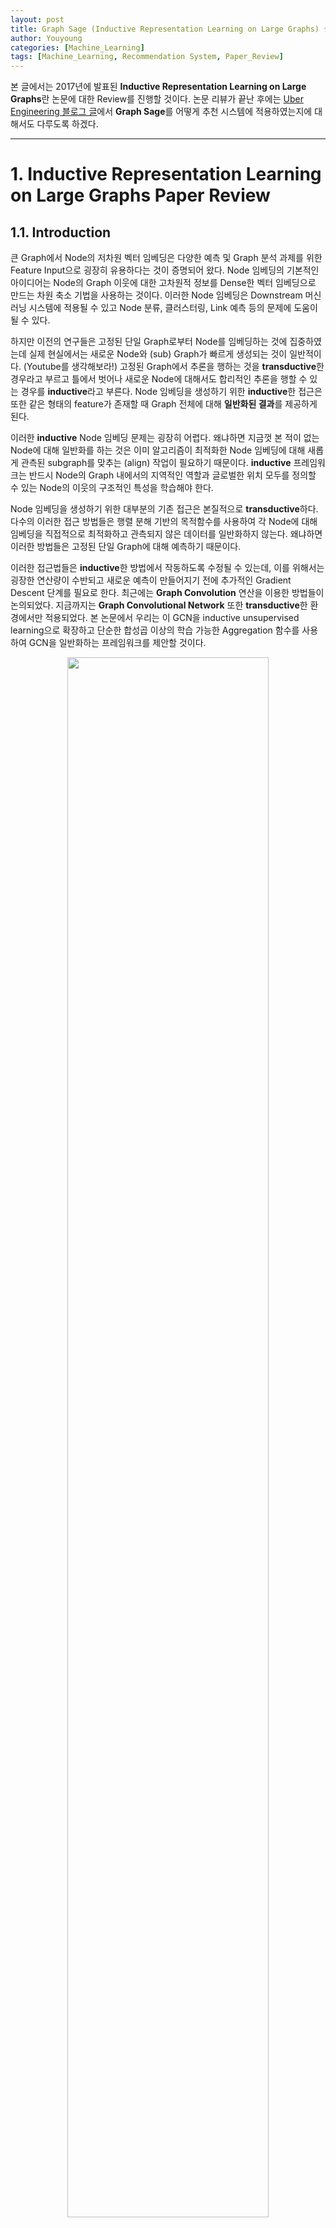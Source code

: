 ```yaml
---
layout: post
title: Graph Sage (Inductive Representation Learning on Large Graphs) 설명
author: Youyoung
categories: [Machine_Learning]
tags: [Machine_Learning, Recommendation System, Paper_Review]
---
```


본 글에서는 2017년에 발표된 **Inductive Representation Learning on Large Graphs**란 논문에 대한 Review를 진행할 것이다. 논문 리뷰가 끝난 후에는 [Uber Engineering 블로그 글](https://eng.uber.com/uber-eats-graph-learning/?fbclid=IwAR2Ow1M7gZi2KjL7t2aecLV8-db0Ph3BioJtUOXGLk6s2ekurbLXdOuEUi4)에서 **Graph Sage**를 어떻게 추천 시스템에 적용하였는지에 대해서도 다루도록 하겠다. 

---
# 1. Inductive Representation Learning on Large Graphs Paper Review  
## 1.1. Introduction  
큰 Graph에서 Node의 저차원 벡터 임베딩은 다양한 예측 및 Graph 분석 과제를 위한 Feature Input으로 굉장히 유용하다는 것이 증명되어 왔다. Node 임베딩의 기본적인 아이디어는 Node의 Graph 이웃에 대한 고차원적 정보를 Dense한 벡터 임베딩으로 만드는 차원 축소 기법을 사용하는 것이다. 이러한 Node 임베딩은 Downstream 머신러닝 시스템에 적용될 수 있고 Node 분류, 클러스터링, Link 예측 등의 문제에 도움이 될 수 있다.  

하지만 이전의 연구들은 고정된 단일 Graph로부터 Node를 임베딩하는 것에 집중하였는데 실제 현실에서는 새로운 Node와 (sub) Graph가 빠르게 생성되는 것이 일반적이다. (Youtube를 생각해보라!) 고정된 Graph에서 추론을 행하는 것을 **transductive**한 경우라고 부르고 틀에서 벗어나 새로운 Node에 대해서도 합리적인 추론을 행할 수 있는 경우를 **inductive**라고 부른다. Node 임베딩을 생성하기 위한 **inductive**한 접근은 또한 같은 형태의 feature가 존재할 때 Graph 전체에 대해 **일반화된 결과**를 제공하게 된다.  

이러한 **inductive** Node 임베딩 문제는 굉장히 어렵다. 왜냐하면 지금껏 본 적이 없는 Node에 대해 일반화를 하는 것은 이미 알고리즘이 최적화한 Node 임베딩에 대해 새롭게 관측된 subgraph를 맞추는 (align) 작업이 필요하기 때문이다. **inductive** 프레임워크는 반드시 Node의 Graph 내에서의 지역적인 역할과 글로벌한 위치 모두를 정의할 수 있는 Node의 이웃의 구조적인 특성을 학습해야 한다.  

Node 임베딩을 생성하기 위한 대부분의 기존 접근은 본질적으로 **transductive**하다. 다수의 이러한 접근 방법들은 행렬 분해 기반의 목적함수를 사용하여 각 Node에 대해 임베딩을 직접적으로 최적화하고 관측되지 않은 데이터를 일반화하지 않는다. 왜냐하면 이러한 방법들은 고정된 단일 Graph에 대해 예측하기 때문이다.  

이러한 접근법들은 **inductive**한 방법에서 작동하도록 수정될 수 있는데, 이를 위해서는 굉장한 연산량이 수반되고 새로운 예측이 만들어지기 전에 추가적인 Gradient Descent 단계를 필요로 한다. 최근에는 **Graph Convolution** 연산을 이용한 방법들이 논의되었다. 지금까지는 **Graph Convolutional Network** 또한 **transductive**한 환경에서만 적용되었다. 본 논문에서 우리는 이 GCN을 inductive unsupervised learning으로 확장하고 단순한 합성곱 이상의 학습 가능한 Aggregation 함수를 사용하여 GCN을 일반화하는 프레임워크를 제안할 것이다.  

<center><img src="/public/img/Machine_Learning/2020-12-31-Graph Sage/01.JPG" width="80%"></center>  

본 논문에서는 **Inductive Node Embedding**을 위해 일반화된 프레임워크, `Graph Sage`를 제안한다. 이름은 SAmple과 aggreGatE를 결합하였다. 좀 끼워 맞춘 느낌이 들긴 하다. 행렬 분해에 기반한 임베딩 접근법과 달리 관측되지 않은 Node에서도 일반화할 수 있는 임베딩 함수를 학습하기 위해 Node Feature(텍스트, Node 프로필 정보, Node degree 등)를 Leverage한다. 학습 알고리즘에 Node Feature를 통합함으로써 우리는 이웃한 Node Feature의 분포와 각 Node의 이웃에 대한 위상적인 구조를 동시에 학습할 수 있다. 풍부한 Feature를 가진 Graph에 집중하여 우리의 접근법은 또한 (Node Degree와 같이) 모든 Graph에 존재하는 구조적인 Feature를 활용할 수 있다. 따라서 본 논문의 알고리즘은 Node Feature가 존재하지 않는 Graph에도 적용될 수 있다.  

각 Node에 대한 고유의 임베딩 벡터를 학습하는 대신에, 우리는 Node의 지역 이웃으로부터 Feature 정보를 규합하는 **Aggregator Function**의 집합을 학습한다. 중요한 포인트이다. 왜냐하면 이 컨셉을 통해 각 Node에 귀속된 임베딩 벡터의 한계를 돌파할 수 있기 때문이다. 


## 1.3. Proposed method: GraphSAGE  
우리의 접근법의 가장 중요한 아이디어는 Node의 지역 이웃으로부터 Feature Information을 통합하는 방법에 대해 학습한다는 것이다. 먼저 1.3.1에서는 `GraphSAGE` 모델의 파라미터가 이미 학습되어 있다고 가정하고  `GraphSAGE`의 임베딩 생성 알고리즘에 대해 설명할 것이다. 이후 1.3.2에서는 `Stochastic Gradient Descent`와 `Backpropagation` 기술을 통해 모델이 어떻게 학습되는지 설명할 것이다.  

### 1.3.1. Embedding Generation (i.e. forward propagation) Algorithm  
본 섹션에서는 일단 모델의 파라미터가 모드 학습되었고 고정되어 있다고 가정하고 Embedding Generation 혹은 Propgation 알고리즘에 대해 설명할 것이다. 일단 2종류의 파라미터가 있다.  

첫 번째는 $K$ 개의 **Aggregator Function**으로, $AGGREGATE_k, \forall k \in \{1, ..., K\}$ 라고 표현되며, 이 함수는 Node 이웃으로부터 정보를 통합하는 역할을 수행한다.  

두 번째는 **Weight Matrices**의 집합으로, $\mathbf{W}^k, \forall k \in \{1, ..., K\}$ 라고 표현되며, 이들은 모델의 다른 layer나 *search depth* 사이에서 정보를 전달하는데 사용된다. 다음은 파라미터 학습 과정을 나타낸 것이다.  

<center><img src="/public/img/Machine_Learning/2020-12-31-Graph Sage/02.JPG" width="80%"></center>  

위에서 확인할 수 있는 직관은 각 iteration 혹은 search depth에서 Node는 그의 지역 이웃으로부터 정보들을 모으고, 이러한 과정이 반복되면서 Node는 Graph의 더 깊은 곳으로부터 정보를 증가시키면서 얻게 된다는 것이다.  

알고리즘1은 Graph 구조와 Node Features가 Input으로 주어졌을 때의 임베딩 생성 과정에 대해 기술하고 있다. 아래에서는 Mini-batch 환경에서 어떻게 일반화할 수 있을지 설명할 것이다. 알고리즘1의 바깥 Loop의 각 단계를 살펴보면, $\mathbf{h}^k$ 는 그 단계에서의 Node의 Representation을 의미한다.  

첫 번째로, 각 Node $v$ 는 그것의 바로 이웃(Immediate Neighborhood)에 속하는 Node들의 Representation을 하나의 벡터 $\mathbf{h}_{\mathcal{N}(v)}^{k-1}$ 로 합산한다. 이 때 이 합산 단계는 바깥 Loop의 이전 반복 단계(k-1)에서 생성된 Representation에 의존하고 $k=0$ 일 때는 Input Node Feature가 Base Representation의 역할을 하게 된다.  

이웃한 Feature 벡터들을 모두 통합한 다음, 모델은 Node의 현재 Representation $\mathbf{h}_v^{k-1}$ 과 $\mathbf{h}_{\mathcal{N}(v)}^{k-1}$ 을 쌓은 뒤 비선형 활성화 함수를 통과시킨다.  

최종적으로 depth $K$ 에 도달하였을 때의 Representation은 아래와 같이 표현할 수 있다.  

$$ \mathbf{z}_v = \mathbf{h}_v^K, \forall v \in \mathcal{V} $$
  

사실 **Aggregator Function**은 다양하게 변형될 수 있으며, 여러 방법에 대해서는 1.3.3에서 다루도록 하겠다.  

알고리즘1을 Mini-batch 환경으로 확장하기 위해서는 우리는 먼저 depth $K$ 까지 필요한 이웃 집합을 추출해야 한다. 이후 안쪽 Loop(알고리즘1의 3번째 줄)를 실행하는데, 이 때 모든 Node를 반복하는 것이 아니라 각 depth에서의 반복(recursion)을 만족하는데 필요한 Represention에 대해서만 계산한다. (Appendix A 참조)  

**Relation to the Weisfeiler-Lehman Isomorphism Test**  
`GraphSAGE` 알고리즘은 개념적으로 Graph Isomorphism(동형 이성)을 테스트하는 고전적일 알고리즘에서 영감을 얻어 만들어졌다. 만약 위에서 확인한 알고리즘1에서 $K= \vert \mathcal{V} \vert$ 로 세팅하고 **Weight Matrices**를 단위 행렬로 설정하고 비선형적이지 않은 적절한 Hash 함수를 Aggregator로 사용한다면, 알고리즘1은 `Naive Vertex Refinement`라고 불리는 **Weisfeiler-Lehman: WL Isomorphism Test**의 Instace라고 생각할 수 있다.  

이 테스트는 몇몇 경우에는 들어맞지 않지만, 여러 종류의 Graph에서는 유효하다. `GraphSAGE`는 Hash 함수를 학습 가능한 신경망 Aggregator로 대체한 WL Test의 연속형 근사에 해당한다. 물론 `GraphSAGE`는 Graph Isomorphism을 테스트하기 위해서 만들어진 것이 아니라 유용한 Node 표현을 생성하기 위함이다. 그럼에도 불구하고 `GraphSAGE`와 고전적인 WL Test 사이의 연결성은 Node 이웃들의 위상적인 구조를 학습하기 위한 본 알고리즘의 디자인의 기저에 깔려 있는 이론적 문맥을 이해하는 데에 있어 큰 도움을 준다.  

**Neighborhood Definition**  
본 연구에서 우리는 알고리즘1에서 기술한 것처럼 모든 이웃 집합을 사용하지 않고 고정된 크기의 이웃 집합을 샘플링하여 사용하였다. 이렇게 함으로써 각 Batch의 계산량을 동일하게 유지할 수 있었다.  

다시 말해, $\mathcal{N}(v)$ 을 집합 $\{u \in \mathcal{V}: (u, v) \in \mathcal{E}\}$ 에서 각 반복 $k$ 에서 고정된 크기로 균일하게 뽑은 Sample이라고 정의할 수 있다.  

이러한 샘플링 과정이 없으며, 각 Batch의 메모리와 실행 시간은 예측하기 힘들며 계산량 또한 엄청나다.  

`GraphSAGE`의 per-batch space와 time complexity는 $O(\prod_{i=1}^K S_i)$ 로 고정되어 있으며, $S_i, i \in \{1, ..., K\}$와 $K$ 는 User-specified 상수이다.  

실제 적용할 때, $K=2$ 와 $S_1 * S_2 <= 500$ 으로 했을 때 좋은 성능을 보였다. (자세한 사항은 1.4.4를 참조)  

### 1.3.2. Learning the Paremeters of GraphSAGE  
완전한 비지도 학습 상황에서 유용하고 예측 능력이 있는 Representation을 학습하기 위해 우리는 Graph 기반의 Loss 함수를 $\mathbf{z}_u, \forall u \in \mathcal{V}$ 라는 Output Represnetation에 적용하고, Weight Matrices $\mathbf{W}^k, \forall k \in \{1, ..., K\}$ 및 Stochastic Gradient Descent를 통해 Aggregator Funciton의 파라미터를 튜닝해야 한다.  

Graph 기반의 Loss 함수는 인접한 Node들이 유사한 Representation을 갖도록 하게 하고 서로 멀리 떨어져 있는 Node들은 다른 Representation을 갖게 만든다.  

$$ J_{\mathcal{G}} = \log (\sigma (\mathbf{z}_u^T \mathbf{z}_v)) - Q \cdot \mathbb{E}_{v_n \sim P_n(v)} \log (\sigma (\mathbf{z}_u^T \mathbf{z}_{v_n}))  $$  

이 때 $v$ 는 고정된 길이의 **Random Walk** 에서 $u$ 근처에서 동시에 발생한 Node를 의미한다. $P_n$ 은 Negative Sampling Distribution을 $Q$ 는 Negative Sample의 개수를 의미한다.  

중요한 것은 이전의 여러 임베딩 방법론에서와는 다르게, Loss 함수에 집어넣는 Representation $\mathbf{z}_u$ 가 Embedding Look-up을 통해 각 Node를 위한 고유의 Embedding을 학습하는 방식으로 형성되지 않는다. Node의 지역 이웃 안에서 포함된 feature로 부터 생성된다. (the representations z are generated from the features contained within a node's local neighborhood)  

이러한 비지도 학습 세팅은 Node Feature가 서비스 혹은 정적인 Repository에 있는 downstream 머신러닝 application에 적용될 때의 상황을 모방하게 된다. 위에서 설명한 Representation이 특정한, 구체적인 downstream task에 이용되어야 할 경우, 앞서 보았던 비지도 Loss는 그 일에 더욱 적합한 (예: cross-entropy loss) 목적함수로 대체되거나 변형될 수 있을 것이다.  

### 1.3.3. Aggregator Architectures  
N차원의 격자 구조 데이터를 이용한 머신러닝 예(텍스트, 이미지 등)들과 달리, Node의 이웃들은 자연적인 어떤 순서를 갖고 있지 않다. 따라서 알고리즘1에서 보았던 **Aggregator Function**은 반드시 순서가 정해져있지 않은 벡터의 집합에 대해 연산을 수행해야 한다.  

이상적으로는 **Aggregator Function**이 여전히 학습이 가능하고 수준 높은 Representational Capacity를 갖고 있으면서도 대칭적인 형태를 띠고 있으면 좋을 것이다. Input이 순서를 바꿔도 상관 없게 말이다.  

**Aggregator Funcion**의 대칭성은 우리의 신경망 모델이 임의의 순서를 갖고 있는 Node 이웃 feature 집합에도 학습/적용될 수 있게 한다. 본 논문은 이에 대해 3가지 후보를 검증해 보았다.  

**1) Mean Aggregator**  
단지 $h_u^{k-1}, \forall u \in \mathcal{N}(v)$ 에 있는 벡터의 원소 평균을 취한 함수이다.  

Mean Aggregator는 Transductive GCN 프레임워크에서 사용되는 합성곱 순전파 규칙을 거의 따른다. 특히 우리는 알고리즘의 4~5줄을 다음과 같이 변형하면 GCN의 inductive한 변형 버전을 만들어낼 수 있다.  

$$ h_v^k \leftarrow \sigma ( \mathbf{W} \cdot mean( \{ h_v^{k-1} \} \cup \{ h_u^{k-1} \} ), $$  

$$ \forall u \in \mathcal{N}(v) $$  

우리는 위 식이 `Localized Spectral Convolution`의 개략적인 선형 근사이기 때문에 이를 수정된 평균 기반 Aggregator Convolutional이라고 부를 것이다. (Modified Mean-based Aggregator Convolutional)  


**2) LSTM Aggregator**  
앞서 확인한 형태에 비해 조금 더 복잡한 형태의 함수이다. LSTM의 경우 표현력에 있어서 장점을 지니지만 본질적으로 대칭적이지 않기 때문에 permutation invariant 하지 않다.  

따라서 본 논문에서는 LSTM을 Node의 이웃의 Random Permutation에 적용함으로써 순서가 없는 벡터 집합에 대해서도 LSTM이 잘 동작하도록 하였다.  


**3) Pooling Aggregator**  
Pooling Aggregator는 대칭적이면서도 학습 가능하다. 각 이웃의 벡터는 독립적으로 fully-connected된 신경망에 투입된다. 이후 이웃 집합에 **Elementwise max-pooling** 연산이 적용되어 정보를 통합한다.  

$$ AGGREGATE^{pool}_k = max(\{ \sigma (\mathbf{W}_{pool} \mathbf{h}_{u_i}^k + \mathbf{b}) \}) $$  

$$ \forall u_i \in \mathcal{N}(v) $$  

이론 상으로 max-pooling 이전에 여러 겹의 layer를 쌓을 수도 있지만, 본 논문에서는 간단히 1개의 layer 만을 사용하였는데, 이 방법은 효율성 측면에서 더 나은 모습을 보여준다.  

계산된 각 피쳐에 대해 max-pooling 연산을 적용함으로써 모델은 이웃 집합의 다른 측면을 효과적으로 잡아내게 된다. 물론 이 때 어떠한 대칭 벡터 함수든지 max 연산자 대신 사용할 수 있다.  

본 논문에서는 max-pooling과 mean-pooling 사이에 있어 큰 차이를 발견하지 못하였고 이후 논문에서는 max-pooling을 적용하는 것으로 과정을 통일하였다.  


## 1.4. Experiments  


## 1.5. Theoretical Analysis  


## 1.6. Conclusion  


----
# 2. Appendix: 이론적 배경  






---
# Reference  
1) [논문 원본](https://arxiv.org/abs/1706.02216)  
